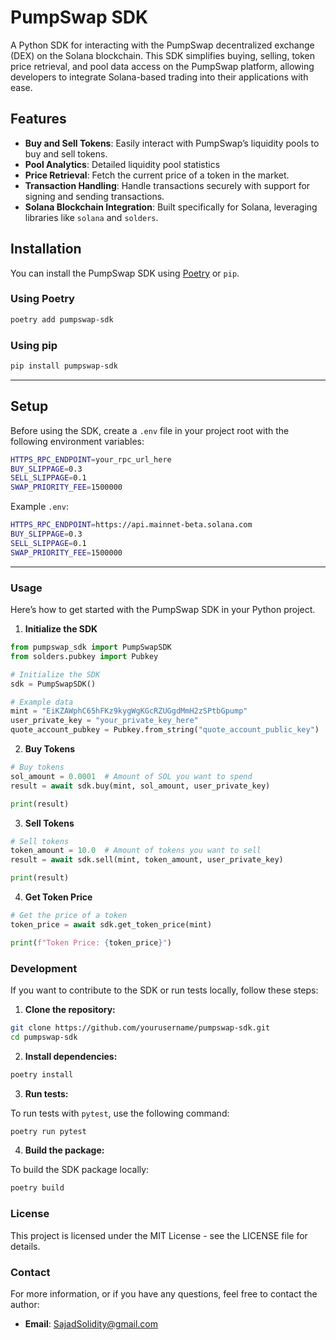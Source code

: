 # PumpSwap SDK

A Python SDK for interacting with the PumpSwap decentralized exchange (DEX) on the Solana blockchain. This SDK simplifies buying, selling, token price retrieval, and pool data access on the PumpSwap platform, allowing developers to integrate Solana-based trading into their applications with ease.

## Features

- **Buy and Sell Tokens**: Easily interact with PumpSwap’s liquidity pools to buy and sell tokens.
- **Pool Analytics**: Detailed liquidity pool statistics
- **Price Retrieval**: Fetch the current price of a token in the market.
- **Transaction Handling**: Handle transactions securely with support for signing and sending transactions.
- **Solana Blockchain Integration**: Built specifically for Solana, leveraging libraries like `solana` and `solders`.

## Installation

You can install the PumpSwap SDK using [Poetry](https://python-poetry.org/) or `pip`.

### Using Poetry

```bash
poetry add pumpswap-sdk
```

### Using pip

```bash
pip install pumpswap-sdk
```


---

## Setup

Before using the SDK, create a `.env` file in your project root with the following environment variables:

```bash
HTTPS_RPC_ENDPOINT=your_rpc_url_here
BUY_SLIPPAGE=0.3
SELL_SLIPPAGE=0.1
SWAP_PRIORITY_FEE=1500000
```

Example `.env`:

```bash
HTTPS_RPC_ENDPOINT=https://api.mainnet-beta.solana.com
BUY_SLIPPAGE=0.3
SELL_SLIPPAGE=0.1
SWAP_PRIORITY_FEE=1500000
```

---

### Usage

Here’s how to get started with the PumpSwap SDK in your Python project.

1. **Initialize the SDK**

```python
from pumpswap_sdk import PumpSwapSDK
from solders.pubkey import Pubkey

# Initialize the SDK
sdk = PumpSwapSDK()

# Example data
mint = "EiKZAWphC65hFKz9kygWgKGcRZUGgdMmH2zSPtbGpump"
user_private_key = "your_private_key_here"
quote_account_pubkey = Pubkey.from_string("quote_account_public_key")
```

2. **Buy Tokens**

```python
# Buy tokens
sol_amount = 0.0001  # Amount of SOL you want to spend
result = await sdk.buy(mint, sol_amount, user_private_key)

print(result)
```

3. **Sell Tokens**

```python
# Sell tokens
token_amount = 10.0  # Amount of tokens you want to sell
result = await sdk.sell(mint, token_amount, user_private_key)

print(result)
```

4. **Get Token Price**

```python
# Get the price of a token
token_price = await sdk.get_token_price(mint)

print(f"Token Price: {token_price}")
```

### Development

If you want to contribute to the SDK or run tests locally, follow these steps:

1. **Clone the repository:**

```bash
git clone https://github.com/yourusername/pumpswap-sdk.git
cd pumpswap-sdk
```

2. **Install dependencies:**

```bash
poetry install
```

3. **Run tests:**

To run tests with `pytest`, use the following command:

```bash
poetry run pytest
```

4. **Build the package:**

To build the SDK package locally:

```bash
poetry build
```

### License

This project is licensed under the MIT License - see the LICENSE file for details.



### Contact

For more information, or if you have any questions, feel free to contact the author:
- **Email**: SajadSolidity@gmail.com

